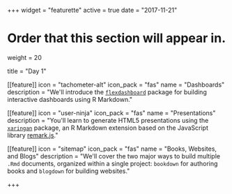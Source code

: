 +++
widget = "featurette"
active = true
date = "2017-11-21"

# Order that this section will appear in.
weight = 20

title = "Day 1"

[[feature]]
  icon = "tachometer-alt"
  icon_pack = "fas"
  name = "Dashboards"
  description = "We'll introduce the [`flexdashboard`](https://rmarkdown.rstudio.com/flexdashboard/) package for building interactive dashboards using R Markdown."
  
[[feature]]
  icon = "user-ninja"
  icon_pack = "fas"
  name = "Presentations"
  description = "You'll learn to generate HTML5 presentations using the [`xaringan`](https://github.com/yihui/xaringan) package, an R Markdown extension based on the JavaScript library [remark.js](https://remarkjs.com)."

[[feature]]
  icon = "sitemap"
  icon_pack = "fas"
  name = "Books, Websites, and Blogs"
  description = "We'll cover the two major ways to build multiple `.Rmd` documents, organized within a single project: `bookdown` for authoring books and `blogdown` for building websites."    

+++
